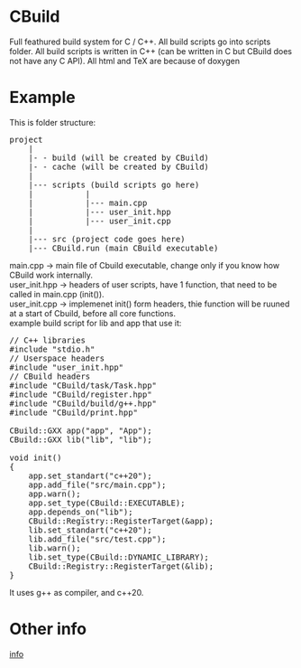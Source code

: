 # CBuild
Full feathured build system for C / C++.
All build scripts go into scripts folder.
All build scripts is written in C++ (can be written in C but CBuild does not have any C API).
All html and TeX are because of doxygen

# Example
This is folder structure:  
<pre>
project  
    |  
    |- - build (will be created by CBuild)  
    |- - cache (will be created by CBuild)  
    |  
    |--- scripts (build scripts go here)  
    |           |  
    |           |--- main.cpp  
    |           |--- user_init.hpp  
    |           |--- user_init.cpp  
    |  
    |--- src (project code goes here)  
    |--- CBuild.run (main CBuild executable)  
</pre>
main.cpp -> main file of Cbuild executable, change only if you know how CBuild work internally.  
user_init.hpp -> headers of user scripts, have 1 function, that need to be called in main.cpp (init()).  
user_init.cpp -> implemenet init() form headers, thie function will be ruuned at a start of Cbuild, before all core functions.  
example build script for lib and app that use it:
<pre>
// C++ libraries  
#include "stdio.h"  
// Userspace headers  
#include "user_init.hpp"  
// CBuild headers  
#include "CBuild/task/Task.hpp"  
#include "CBuild/register.hpp"  
#include "CBuild/build/g++.hpp"  
#include "CBuild/print.hpp"  
  
CBuild::GXX app("app", "App");  
CBuild::GXX lib("lib", "lib");  
  
void init()  
{  
	app.set_standart("c++20");  
	app.add_file("src/main.cpp");  
	app.warn();  
	app.set_type(CBuild::EXECUTABLE);  
	app.depends_on("lib");  
	CBuild::Registry::RegisterTarget(&app);  
	lib.set_standart("c++20");  
	lib.add_file("src/test.cpp");  
	lib.warn();  
	lib.set_type(CBuild::DYNAMIC_LIBRARY);  
	CBuild::Registry::RegisterTarget(&lib);  
}  
</pre>
It uses g++ as compiler, and c++20.
# Other info
[info](info.md)
